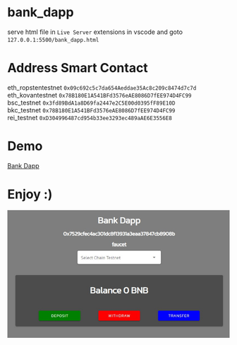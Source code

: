 # bank_dapp
serve html file in `Live Server` extensions in vscode and goto `127.0.0.1:5500/bank_dapp.html`

# Address Smart Contact
eth_ropstentestnet `0x09c692c5c7da654Aeddae35Ac8c209c8474d7c7d`<br/>
eth_kovantestnet `0x78B180E1A541BFd3576eAE8086D7fEE974D4FC99`<br/>
bsc_testnet `0x3fd89BdA1a8D69fa2447e2C5E00d0395fF89E10D`<br/>
bkc_testnet `0x78B180E1A541BFd3576eAE8086D7fEE974D4FC99`<br/>
rei_testnet `0xD304996487cd954b33ee3293ec489aAE6E3556E8`<br/>

# Demo
[Bank Dapp](https://www.aofserver.site/aofserver/bank_dapp.html)


# Enjoy :)
![](https://github.com/aofserver/bank_dapp/blob/main/bank_dapp.jpg)

